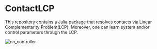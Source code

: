 # ContactLCP
This repository contains a Julia package that resolves contacts via Linear Complementarity Problem(LCP). Moreover, one can learn system and/or control parameters through the LCP. 

![nn_controller](https://user-images.githubusercontent.com/36546726/197264388-385d1fea-382f-4cf1-a1b9-7f5494373a89.gif)



